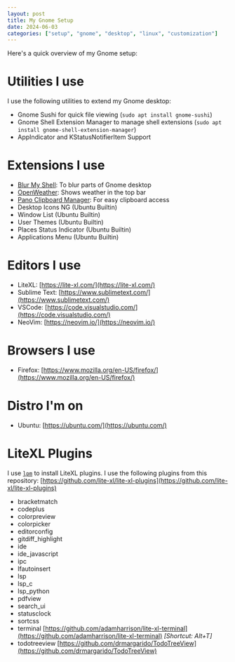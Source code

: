 ```yaml
---
layout: post
title: My Gnome Setup
date: 2024-06-03
categories: ["setup", "gnome", "desktop", "linux", "customization"]
---
```


Here's a quick overview of my Gnome setup:

# Utilities I use
I use the following utilities to extend my Gnome desktop:
- Gnome Sushi for quick file viewing (`sudo apt install gnome-sushi`)
- Gnome Shell Extension Manager to manage shell extensions (`sudo apt install gnome-shell-extension-manager`)
- AppIndicator and KStatusNotifierItem Support

# Extensions I use
- [Blur My Shell](https://extensions.gnome.org/extension/3193/blur-my-shell/): To blur parts of Gnome desktop
- [OpenWeather](https://extensions.gnome.org/extension/750/openweather/): Shows weather in the top bar
- [Pano Clipboard Manager](https://extensions.gnome.org/extension/5278/pano/): For easy clipboard access
- Desktop Icons NG (Ubuntu Builtin)
- Window List (Ubuntu Builtin)
- User Themes (Ubuntu Builtin)
- Places Status Indicator (Ubuntu Builtin)
- Applications Menu (Ubuntu Builtin)

# Editors I use
- LiteXL: [https://lite-xl.com/](https://lite-xl.com/)
- Sublime Text: [https://www.sublimetext.com/](https://www.sublimetext.com/)
- VSCode: [https://code.visualstudio.com/](https://code.visualstudio.com/)
- NeoVim: [https://neovim.io/](https://neovim.io/)

# Browsers I use
- Firefox: [https://www.mozilla.org/en-US/firefox/](https://www.mozilla.org/en-US/firefox/)

# Distro I'm on
- Ubuntu: [https://ubuntu.com/](https://ubuntu.com/)

# LiteXL Plugins
I use [`lpm`](https://github.com/lite-xl/lite-xl-plugin-manager) to install LiteXL plugins.
I use the following plugins from this repository: [https://github.com/lite-xl/lite-xl-plugins](https://github.com/lite-xl/lite-xl-plugins)
- bracketmatch
- codeplus
- colorpreview
- colorpicker
- editorconfig
- gitdiff_highlight
- ide
- ide_javascript
- ipc
- lfautoinsert
- lsp
- lsp_c
- lsp_python
- pdfview
- search_ui
- statusclock
- sortcss
- terminal [https://github.com/adamharrison/lite-xl-terminal](https://github.com/adamharrison/lite-xl-terminal) _[Shortcut: Alt+T]_
- todotreeview [https://github.com/drmargarido/TodoTreeView](https://github.com/drmargarido/TodoTreeView)
